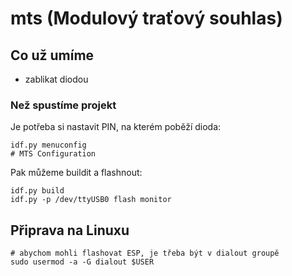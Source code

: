 # mts (Modulový traťový souhlas)

## Co už umíme
* zablikat diodou

### Než spustíme projekt
Je potřeba si nastavit PIN, na kterém poběží dioda:
```
idf.py menuconfig
# MTS Configuration
```
Pak můžeme buildit a flashnout:
```
idf.py build
idf.py -p /dev/ttyUSB0 flash monitor
```

## Připrava na Linuxu
```
# abychom mohli flashovat ESP, je třeba být v dialout groupě
sudo usermod -a -G dialout $USER
```
